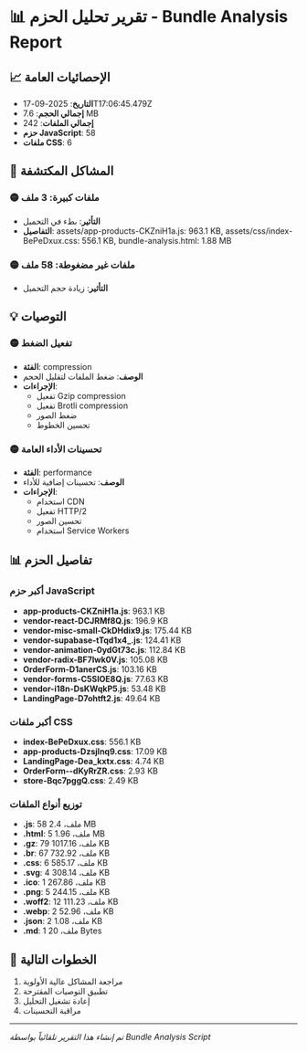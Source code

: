 # 📊 تقرير تحليل الحزم - Bundle Analysis Report

## 📈 الإحصائيات العامة
- **التاريخ**: 2025-09-17T17:06:45.479Z
- **إجمالي الحجم**: 7.6 MB
- **إجمالي الملفات**: 242
- **حزم JavaScript**: 58
- **ملفات CSS**: 6

## 🚨 المشاكل المكتشفة

### 🟡 ملفات كبيرة: 3 ملف
- **التأثير**: بطء في التحميل
- **التفاصيل**: assets/app-products-CKZniH1a.js: 963.1 KB, assets/css/index-BePeDxux.css: 556.1 KB, bundle-analysis.html: 1.88 MB

### 🟡 ملفات غير مضغوطة: 58 ملف
- **التأثير**: زيادة حجم التحميل



## 💡 التوصيات

### 🟡 تفعيل الضغط
- **الفئة**: compression
- **الوصف**: ضغط الملفات لتقليل الحجم
- **الإجراءات**:
  - تفعيل Gzip compression
  - تفعيل Brotli compression
  - ضغط الصور
  - تحسين الخطوط

### 🟡 تحسينات الأداء العامة
- **الفئة**: performance
- **الوصف**: تحسينات إضافية للأداء
- **الإجراءات**:
  - استخدام CDN
  - تفعيل HTTP/2
  - تحسين الصور
  - استخدام Service Workers


## 📊 تفاصيل الحزم
### أكبر حزم JavaScript
- **app-products-CKZniH1a.js**: 963.1 KB
- **vendor-react-DCJRMf8Q.js**: 196.9 KB
- **vendor-misc-small-CkDHdix9.js**: 175.44 KB
- **vendor-supabase-tTqd1x4_.js**: 124.41 KB
- **vendor-animation-0ydGt73c.js**: 112.84 KB
- **vendor-radix-BF7Iwk0V.js**: 105.08 KB
- **OrderForm-D1anerCS.js**: 103.16 KB
- **vendor-forms-C5SlOE8Q.js**: 77.63 KB
- **vendor-i18n-DsKWqkP5.js**: 53.48 KB
- **LandingPage-D7ohtft2.js**: 49.64 KB

### أكبر ملفات CSS
- **index-BePeDxux.css**: 556.1 KB
- **app-products-Dzsjlnq9.css**: 17.09 KB
- **LandingPage-Dea_kxtx.css**: 4.74 KB
- **OrderForm--dKyRrZR.css**: 2.93 KB
- **store-Bqc7pggQ.css**: 2.49 KB

### توزيع أنواع الملفات
- **.js**: 58 ملف، 2.4 MB
- **.html**: 5 ملف، 1.96 MB
- **.gz**: 79 ملف، 1017.16 KB
- **.br**: 67 ملف، 732.92 KB
- **.css**: 6 ملف، 585.17 KB
- **.svg**: 4 ملف، 308.14 KB
- **.ico**: 1 ملف، 267.86 KB
- **.png**: 5 ملف، 244.15 KB
- **.woff2**: 12 ملف، 111.23 KB
- **.webp**: 2 ملف، 52.96 KB
- **.json**: 2 ملف، 1.08 KB
- **.md**: 1 ملف، 20 Bytes

## 🎯 الخطوات التالية
1. مراجعة المشاكل عالية الأولوية
2. تطبيق التوصيات المقترحة
3. إعادة تشغيل التحليل
4. مراقبة التحسينات

---
*تم إنشاء هذا التقرير تلقائياً بواسطة Bundle Analysis Script*
